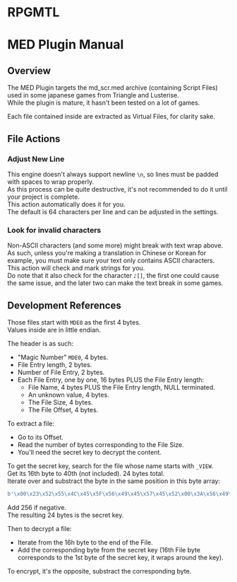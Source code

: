 # RPGMTL  
  
# MED Plugin Manual  
  
## Overview  
  
The MED Plugin targets the md_scr.med archive (containing Script Files) used in some japanese games from Triangle and Lusterise.  
While the plugin is mature, it hasn't been tested on a lot of games.  
  
Each file contained inside are extracted as Virtual Files, for clarity sake.  
  
## File Actions  
  
### Adjust New Line  
  
This engine doesn't always support newline `\n`, so lines must be padded with spaces to wrap properly.  
As this process can be quite destructive, it's not recommended to do it until your project is complete.  
This action automatically does it for you.  
The default is 64 characters per line and can be adjusted in the settings.  
  
### Look for invalid characters  
  
Non-ASCII characters (and some more) might break with text wrap above.  
As such, unless you're making a translation in Chinese or Korean for example, you must make sure your text only contains ASCII characters.  
This action will check and mark strings for you.  
Do note that it also check for the character `♪[]`, the first one could cause the same issue, and the later two can make the text break in some games.  
  
## Development References  
  
Those files start with `MDE0` as the first 4 bytes.  
Values inside are in little endian.  
  
The header is as such:  
- "Magic Number" `MDE0`, 4 bytes.  
- File Entry length, 2 bytes.  
- Number of File Entry, 2 bytes.  
- Each File Entry, one by one, 16 bytes PLUS the File Entry length:
    - File Name, 4 bytes PLUS the File Entry length, NULL terminated.  
    - An unknown value, 4 bytes.  
    - The File Size, 4 bytes.  
    - The File Offset, 4 bytes.  
  
To extract a file:  
- Go to its Offset.  
- Read the number of bytes corresponding to the File Size.  
- You'll need the secret key to decrypt the content.  
  
To get the secret key, search for the file whose name starts with `_VIEW`.  
Get its 16th byte to 40th (not included). 24 bytes total.  
Iterate over and substract the byte in the same position in this byte array:  
```python
b'\x00\x23\x52\x55\x4C\x45\x5F\x56\x49\x45\x57\x45\x52\x00\x3A\x56\x49\x45\x57\x5F\x30\x00\x7B\x00'
```
Add 256 if negative.  
The resulting 24 bytes is the secret key.  
  
Then to decrypt a file:  
- Iterate from the 16h byte to the end of the File.  
- Add the corresponding byte from the secret key (16th File byte corresponds to the 1st byte of the secret key, it wraps around the key).  
  
To encrypt, it's the opposite, substract the corresponding byte.  